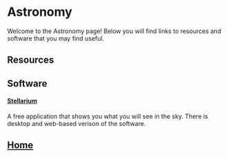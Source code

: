 # Astronomy 
Welcome to the Astronomy page! Below you will find links to resources and software that you may find useful. 

## Resources

## Software
#### [Stellarium](http://stellarium.org/)
A free application that shows you what you will see in the sky. There is desktop and web-based verison of the software. 

## [Home](https://ninjachurros.github.io/fl-test/)
